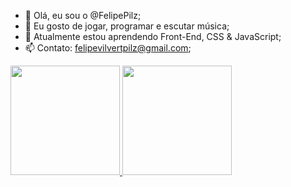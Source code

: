 - 👋 Olá, eu sou o @FelipePilz;
- 👀 Eu gosto de jogar, programar e escutar música;
- 🌱 Atualmente estou aprendendo Front-End, CSS & JavaScript;
- 📫 Contato: felipevilvertpilz@gmail.com;

 <div>
  <a href="https://github.com/felipepilz"/>
  <img height="175em" src="https://github-readme-stats.vercel.app/api?username=felipepilz&show_icons=true&theme=dark&include_all_commits=true&count_private=true"/>
  <img height="175em"src="https://github-readme-stats.vercel.app/api/top-langs/?username=felipepilz&layout=compact&langs_count=7&theme=dark"/>
</div>
